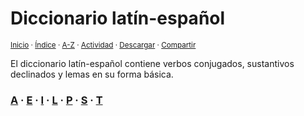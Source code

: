 # Diccionario latín-español
<sup>[Inicio](../index.md) · [Índice](../indices/diccionarios.md) · [A-Z](../indices/alfabetico.md) · [Actividad](../indices/actividad.md) · <a href="../indices/latin-espanol.html" download="jucardus-latin-espanol.html">Descargar</a> · [Compartir](https://x.com/intent/tweet?text=%C3%8Dndice%20alfab%C3%A9tico%20de%20todas%20las%20entradas%20del%20Diccionario%20lat%C3%ADn-espa%C3%B1ol.%0A%E2%86%92%20https%3A%2F%2Fjucardus.github.io%2Findices%2Flatin-espanol.html%0A%0A%23ltn_espnl_jucardus%20%23indcs_jucardus%0A%40jucardus)</sup>

El diccionario latín-español contiene verbos conjugados, sustantivos declinados y lemas en su forma básica.

### [A](../indices/latin-espanol-a.md) · [E](../indices/latin-espanol-e.md) · [I](../indices/latin-espanol-i.md) · [L](../indices/latin-espanol-l.md) · [P](../indices/latin-espanol-p.md) · [S](../indices/latin-espanol-s.md) · [T](../indices/latin-espanol-t.md)
